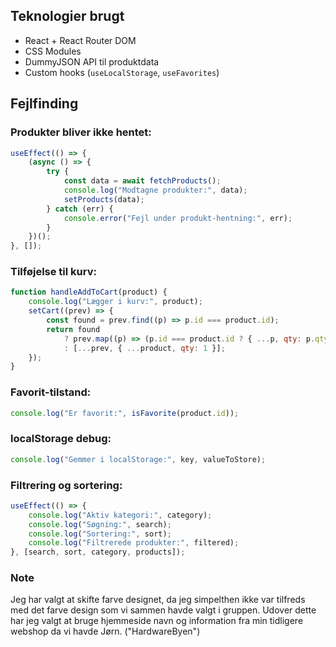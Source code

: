 ## Teknologier brugt

- React + React Router DOM
- CSS Modules
- DummyJSON API til produktdata
- Custom hooks (`useLocalStorage`, `useFavorites`)

## Fejlfinding

### Produkter bliver ikke hentet:

```js
useEffect(() => {
	(async () => {
		try {
			const data = await fetchProducts();
			console.log("Modtagne produkter:", data);
			setProducts(data);
		} catch (err) {
			console.error("Fejl under produkt-hentning:", err);
		}
	})();
}, []);
```

### Tilføjelse til kurv:

```js
function handleAddToCart(product) {
	console.log("Lægger i kurv:", product);
	setCart((prev) => {
		const found = prev.find((p) => p.id === product.id);
		return found
			? prev.map((p) => (p.id === product.id ? { ...p, qty: p.qty + 1 } : p))
			: [...prev, { ...product, qty: 1 }];
	});
}
```

### Favorit-tilstand:

```js
console.log("Er favorit:", isFavorite(product.id));
```

### localStorage debug:

```js
console.log("Gemmer i localStorage:", key, valueToStore);
```

### Filtrering og sortering:

```js
useEffect(() => {
	console.log("Aktiv kategori:", category);
	console.log("Søgning:", search);
	console.log("Sortering:", sort);
	console.log("Filtrerede produkter:", filtered);
}, [search, sort, category, products]);
```

### Note

Jeg har valgt at skifte farve designet, da jeg simpelthen ikke var tilfreds med det farve design som vi sammen havde valgt i gruppen.
Udover dette har jeg valgt at bruge hjemmeside navn og information fra min tidligere webshop da vi havde Jørn. ("HardwareByen")
